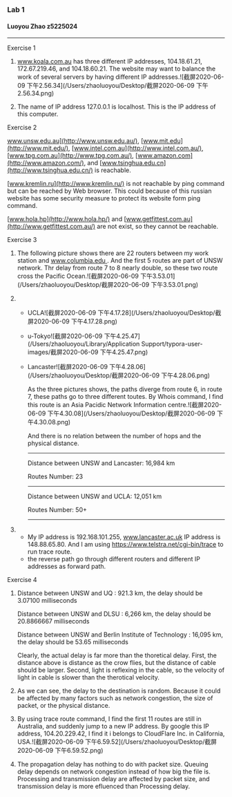 ### Lab 1

#### Luoyou Zhao z5225024

***

Exercise 1

1. www.koala.com.au has three different IP addresses, 104.18.61.21, 172.67.219.46, and 104.18.60.21. The website may want to balance the work of several servers by having different IP addresses.![截屏2020-06-09 下午2.56.34](/Users/zhaoluoyou/Desktop/截屏2020-06-09 下午2.56.34.png)

2. The name of IP address 127.0.0.1 is localhost. This is the IP address of this computer.

Exercise 2

www.unsw.edu.au](http://www.unsw.edu.au/), [www.mit.edu](http://www.mit.edu/), [www.intel.com.au](http://www.intel.com.au/), [www.tpg.com.au](http://www.tpg.com.au/), [www.amazon.com](http://www.amazon.com/), and [www.tsinghua.edu.cn](http://www.tsinghua.edu.cn/) is reachable. 

[www.kremlin.ru](http://www.kremlin.ru/) is not reachable by ping command but can be reached by Web browser. This could because of this russian website has some security measure to protect its website form ping command. 

[www.hola.hp](http://www.hola.hp/) and [www.getfittest.com.au](http://www.getfittest.com.au/) are not exist, so they cannot be reachable.

Exercise 3

1. The following picture shows there are 22 routers between my work station and [www.columbia.edu ](http://www.columbia.edu/). And the first 5 routes are part of UNSW network. Thr delay from route 7 to 8 nearly double, so  these two route  cross the Pacific Ocean.![截屏2020-06-09 下午3.53.01](/Users/zhaoluoyou/Desktop/截屏2020-06-09 下午3.53.01.png)

2. + UCLA![截屏2020-06-09 下午4.17.28](/Users/zhaoluoyou/Desktop/截屏2020-06-09 下午4.17.28.png)

   + u-Tokyo![截屏2020-06-09 下午4.25.47](/Users/zhaoluoyou/Library/Application Support/typora-user-images/截屏2020-06-09 下午4.25.47.png)

   + Lancaster![截屏2020-06-09 下午4.28.06](/Users/zhaoluoyou/Desktop/截屏2020-06-09 下午4.28.06.png)

     As the three pictures shows, the paths diverge from route 6, in route 7, these paths go to three different toutes. By Whois command, I find this route is an Asia Pacidic Network Information centre.![截屏2020-06-09 下午4.30.08](/Users/zhaoluoyou/Desktop/截屏2020-06-09 下午4.30.08.png)

     And there is no relation between the number of hops and the physical distance. 

     ***

     Distance between UNSW and Lancaster: 16,984 km 

     Routes Number: 23

     ***

     Distance between UNSW and UCLA:  12,051 km 

     Routes Number: 50+

     ***

3. + My IP address is 192.168.101.255,  www.lancaster.ac.uk IP address is 148.88.65.80. And I am using https://www.telstra.net/cgi-bin/trace to run trace route.
   + the reverse path go through different routers and different IP addresses as forward path. 

Exercise 4

1. Distance between UNSW and UQ : 921.3 km, the delay should be 3.07100 milliseconds

   Distance between UNSW and DLSU : 6,266 km, the delay should be 20.8866667 milliseconds

   Distance between UNSW and Berlin Institute of Technology : 16,095 km, the delay should be 53.65 milliseconds

   Clearly, the actual delay is far more than the thoretical delay. First, the distance above is distance as the crow flies, but the distance of cable should be larger. Second, light is reflexing in the cable, so the velocity of light in cable is slower than the therotical velocity.

2. As we can see, the delay to the destination is random. Because it could be affected by many factors such as network congestion, the size of packet, or the physical distance.

3. By using trace route command, I find the first 11 routes are still in Australia, and suddenly jump to a new IP address. By google this IP address, 104.20.229.42, I find it i belongs to CloudFlare Inc. in California, USA.![截屏2020-06-09 下午6.59.52](/Users/zhaoluoyou/Desktop/截屏2020-06-09 下午6.59.52.png)

4. The propagation delay has nothing to do with packet size. Queuing delay depends on network congestion instead of how big the file is. Processing and transmission delay are affected by packet size, and transmission delay is more efluenced than Processing delay.







